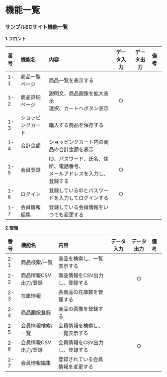 # 機能一覧
### サンプルECサイト機能一覧
**1.フロント**

|番号|機能名|内容|データ入力|データ出力|備考|
|:---|:---|:---|:---:|:---:|:---|
|1-1|商品一覧ページ|商品一覧を表示する||||
|1-2|商品詳細ページ|説明文、商品画像を拡大表示<br>選択、カートへボタン表示|○|||
|1-3|ショッピングカート|購入する商品を保存する||||
|1-4|合計金額|ショッピングカート内の商品の合計金額を表示||||
|1-5|会員登録|ID、パスワード、氏名、住所、電話番号、<br>メールアドレスを入力し、登録する|○|||
|1-6|ログイン|登録しているIDとパスワードを入力してログインする|○|||
|1-7|会員情報編集|登録している会員情報をいつでも変更する||||

**2.管理**

|番号|機能名|内容|データ入力|データ出力|備考|
|:---|:---|:---|:---:|:---:|:---|
|2-1|商品検索/一覧|商品を検索し、一覧表示する||||
|2-2|商品情報CSV出力/登録|商品情報をCSV出力し、登録する||○||
|2-3|在庫情報|各商品の在庫数を管理する||||
|2-4|商品画像登録|商品の画像を登録する||||
|2-5|会員情報検索/一覧|会員情報を検索し、一覧表示する||||
|2-6|会員情報CSV出力/登録|会員情報をCSV出力し、登録する||○||
|2-7|会員情報編集|登録されている会員情報を変更する||||
